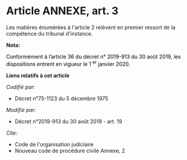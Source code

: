 # Article ANNEXE, art. 3

Les matières énumérées à l'article 2 relèvent en premier ressort de la compétence du tribunal d'instance.

**Nota:**

<font color="black">Conformément à l’article 36 du décret n° 2019-913 du 30 août 2019, les dispositions entrent en vigueur le
1
    <sup>er</sup> janvier 2020.</font>

**Liens relatifs à cet article**

_Codifié par_:

  - Décret n°75-1123 du 5 décembre 1975

_Modifié par_:

  - Décret n°2019-913 du 30 août 2019 - art. 19

_Cite_:

  - Code de l'organisation judiciaire
  - Nouveau code de procédure civile Annexe, 2
